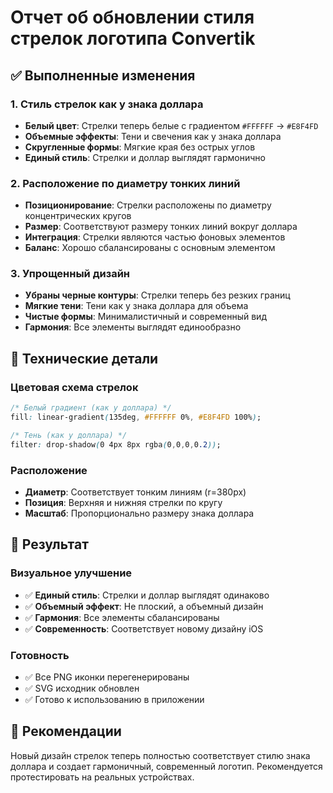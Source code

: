 # Отчет об обновлении стиля стрелок логотипа Convertik

## ✅ Выполненные изменения

### 1. Стиль стрелок как у знака доллара
- **Белый цвет**: Стрелки теперь белые с градиентом `#FFFFFF` → `#E8F4FD`
- **Объемные эффекты**: Тени и свечения как у знака доллара
- **Скругленные формы**: Мягкие края без острых углов
- **Единый стиль**: Стрелки и доллар выглядят гармонично

### 2. Расположение по диаметру тонких линий
- **Позиционирование**: Стрелки расположены по диаметру концентрических кругов
- **Размер**: Соответствуют размеру тонких линий вокруг доллара
- **Интеграция**: Стрелки являются частью фоновых элементов
- **Баланс**: Хорошо сбалансированы с основным элементом

### 3. Упрощенный дизайн
- **Убраны черные контуры**: Стрелки теперь без резких границ
- **Мягкие тени**: Тени как у знака доллара для объема
- **Чистые формы**: Минималистичный и современный вид
- **Гармония**: Все элементы выглядят единообразно

## 🎨 Технические детали

### Цветовая схема стрелок
```css
/* Белый градиент (как у доллара) */
fill: linear-gradient(135deg, #FFFFFF 0%, #E8F4FD 100%);

/* Тень (как у доллара) */
filter: drop-shadow(0 4px 8px rgba(0,0,0,0.2));
```

### Расположение
- **Диаметр**: Соответствует тонким линиям (r=380px)
- **Позиция**: Верхняя и нижняя стрелки по кругу
- **Масштаб**: Пропорционально размеру знака доллара

## 📱 Результат

### Визуальное улучшение
- ✅ **Единый стиль**: Стрелки и доллар выглядят одинаково
- ✅ **Объемный эффект**: Не плоский, а объемный дизайн
- ✅ **Гармония**: Все элементы сбалансированы
- ✅ **Современность**: Соответствует новому дизайну iOS

### Готовность
- ✅ Все PNG иконки перегенерированы
- ✅ SVG исходник обновлен
- ✅ Готово к использованию в приложении

## 🚀 Рекомендации

Новый дизайн стрелок теперь полностью соответствует стилю знака доллара и создает гармоничный, современный логотип. Рекомендуется протестировать на реальных устройствах. 